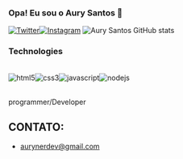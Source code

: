 ### Opa! Eu sou o Aury Santos 👾

[![Twitter](https://img.shields.io/badge/Twitter-1DA1F2?style=for-the-badge&logo=twitter&logoColor=white)](https://twitter.com/aurynerdev)[![Instagram](https://img.shields.io/badge/Instagram-E4405F?style=for-the-badge&logo=instagram&logoColor=white)](https://www.instagram.com/1.aury/)
![Aury Santos GitHub stats](https://github-readme-stats.vercel.app/api?username=kevynlopes&show_icons=true&theme=dark)

### Technologies

<div style="display: inline_block"><br>
<img align="center" alt="html5" src="https://img.shields.io/badge/HTML5-E34F26?style=for-the-badge&logo=html5&logoColor=white"/><img align="center" alt="css3" src="https://img.shields.io/badge/CSS3-1572B6?style=for-the-badge&logo=css3&logoColor=white"/><img align="center" alt="javascript" src="https://img.shields.io/badge/JavaScript-F7DF1E?style=for-the-badge&logo=javascript&logoColor=black"/><img align="center" alt="nodejs" src="https://img.shields.io/badge/Node.js-43853D?style=for-the-badge&logo=node.js&logoColor=white"/>
</div>
<br>

programmer/Developer

## CONTATO:
- [aurynerdev@gmail.com]()
